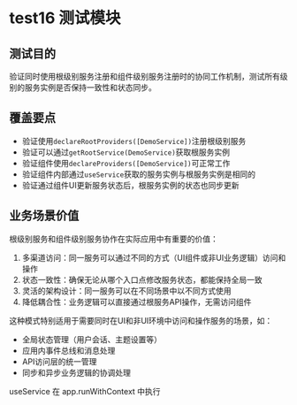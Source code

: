 # test16 测试模块

## 测试目的

验证同时使用根级别服务注册和组件级别服务注册时的协同工作机制，测试所有级别的服务实例是否保持一致性和状态同步。

## 覆盖要点

- 验证使用`declareRootProviders([DemoService])`注册根级别服务
- 验证可以通过`getRootService(DemoService)`获取根服务实例
- 验证组件使用`declareProviders([DemoService])`可正常工作
- 验证组件内部通过`useService`获取的服务实例与根服务实例是相同的
- 验证通过组件UI更新服务状态后，根服务实例的状态也同步更新

## 业务场景价值

根级别服务和组件级别服务协作在实际应用中有重要的价值：

1. 多渠道访问：同一服务可以通过不同的方式（UI组件或非UI业务逻辑）访问和操作
2. 状态一致性：确保无论从哪个入口点修改服务状态，都能保持全局一致
3. 灵活的架构设计：同一服务可以在不同场景中以不同方式使用
4. 降低耦合性：业务逻辑可以直接通过根服务API操作，无需访问组件

这种模式特别适用于需要同时在UI和非UI环境中访问和操作服务的场景，如：

- 全局状态管理（用户会话、主题设置等）
- 应用内事件总线和消息处理
- API访问层的统一管理
- 同步和异步业务逻辑的协调处理

useService 在 app.runWithContext 中执行
